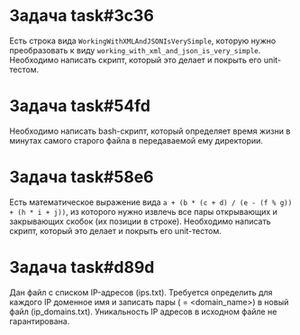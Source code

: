 # Задача task#3c36

Есть строка вида ```WorkingWithXMLAndJSONIsVerySimple```, которую нужно преобразовать к виду ```working_with_xml_and_json_is_very_simple```.
Необходимо написать скрипт, который это делает и покрыть его unit-тестом.

# Задача task#54fd

Необходимо написать bash-скрипт, который определяет время жизни в минутах самого старого файла в передаваемой ему директории.

# Задача task#58e6

Есть математическое выражение вида ```a + (b * (c + d) / (e - (f % g)) + (h * i + j))```, из которого нужно извлечь все пары открывающих и закрывающих скобок (их позиции в строке).
Необходимо написать скрипт, который это делает и покрыть его unit-тестом.

# Задача task#d89d

Дан файл с списком IP-адресов (ips.txt). Требуется определить для каждого IP доменное имя и записать 
пары (<IP> = <domain_name>) в новый файл (ip_domains.txt). Уникальность IP адресов в исходном файле не гарантирована.
